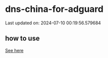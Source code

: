 # dns-china-for-adguard

Last updated on: 2024-07-10 00:19:56.579684

## how to use

[See here](https://github.com/AdguardTeam/AdGuardHome/wiki/Configuration#upstreams-from-file)